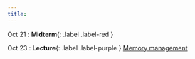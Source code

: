 ```yaml
---
title:
---
```


Oct 21
: **Midterm**{: .label .label-red } [](#)

Oct 23
: **Lecture**{: .label .label-purple } [Memory management](#)